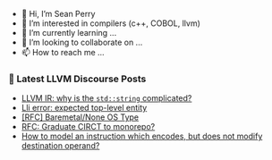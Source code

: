 - 👋 Hi, I’m Sean Perry
- 👀 I’m interested in compilers (c++, COBOL, llvm)
- 🌱 I’m currently learning ...
- 💞️ I’m looking to collaborate on ...
- 📫 How to reach me ...

<!---
s66perry/s66perry is a ✨ special ✨ repository because its `README.md` (this file) appears on your GitHub profile.
You can click the Preview link to take a look at your changes.
--->
### 📕 Latest LLVM Discourse Posts

<!-- DISCOURSE-LLVM:START -->
- [LLVM IR: why is the `std::string` complicated?](https://discourse.llvm.org/t/llvm-ir-why-is-the-std-string-complicated/62361#post_1)
- [Lli error: expected top-level entity](https://discourse.llvm.org/t/lli-error-expected-top-level-entity/3964#post_8)
- [[RFC] Baremetal/None OS Type](https://discourse.llvm.org/t/rfc-baremetal-none-os-type/62359#post_1)
- [RFC: Graduate CIRCT to monorepo?](https://discourse.llvm.org/t/rfc-graduate-circt-to-monorepo/61890?page=5#post_81)
- [How to model an instruction which encodes, but does not modify destination operand?](https://discourse.llvm.org/t/how-to-model-an-instruction-which-encodes-but-does-not-modify-destination-operand/62356#post_1)
<!-- DISCOURSE-LLVM:END -->
